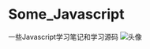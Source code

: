 # Some_Javascript
一些Javascript学习笔记和学习源码
![头像](https://avatars.githubusercontent.com/u/66541623?s=400&u=e28c54ff15137abcb73843c847dcc4d4021b6194&v=4)
